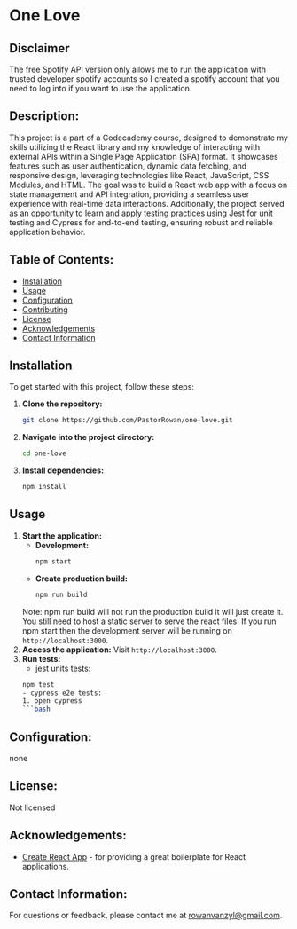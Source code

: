 
# One Love

## Disclaimer
The free Spotify API version only allows me to run the application with trusted developer spotify accounts so I created a spotify account that you need to log into if you want to use the application.

## Description:
This project is a part of a Codecademy course, designed to demonstrate my skills utilizing the React library and my knowledge of interacting with external APIs within a Single Page Application (SPA) format. It showcases features such as user authentication, dynamic data fetching, and responsive design, leveraging technologies like React, JavaScript, CSS Modules, and HTML. The goal was to build a React web app with a focus on state management and API integration, providing a seamless user experience with real-time data interactions. Additionally, the project served as an opportunity to learn and apply testing practices using Jest for unit testing and Cypress for end-to-end testing, ensuring robust and reliable application behavior.

## Table of Contents:
- [Installation](#installation)
- [Usage](#usage)
- [Configuration](#configuration)
- [Contributing](#contributing)
- [License](#license)
- [Acknowledgements](#acknowledgements)
- [Contact Information](#contact-information)

## Installation
To get started with this project, follow these steps:
1. **Clone the repository:**
   ```bash
   git clone https://github.com/PastorRowan/one-love.git
2.  **Navigate into the project directory:**
    ```bash
    cd one-love
3.  **Install dependencies:**
    ```bash
    npm install

## Usage
1. **Start the application:**
   - **Development:**
     ```bash
     npm start
     ```
   - **Create production build:**
     ```bash
     npm run build
     ```
   Note: npm run build will not run the production build it will just create it. You still need to host a static server to serve the react files. If you run npm start then the development server will be running on `http://localhost:3000`.
2. **Access the application:**
   Visit `http://localhost:3000`.
3. **Run tests:**
   - jest units tests:
   ```bash
   npm test
   - cypress e2e tests:
   1. open cypress
   ```bash
   

## Configuration:
none

## License:
Not licensed

## Acknowledgements:
- [Create React App](https://github.com/facebook/create-react-app) - for providing a great boilerplate for React applications.

## Contact Information:
For questions or feedback, please contact me at rowanvanzyl@gmail.com.
